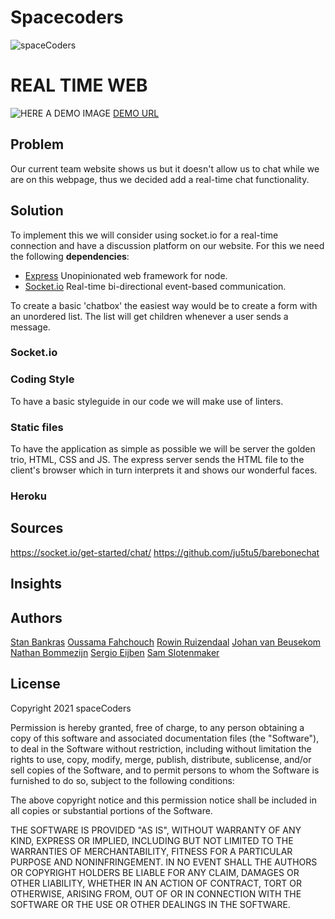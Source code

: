 # Spacecoders

<!-- ![spaceCoders]() -->
<img alt="spaceCoders" src="https://user-images.githubusercontent.com/13199349/113694840-898cc480-96d0-11eb-98c9-0d0a01c92708.png">

# REAL TIME WEB

![HERE A DEMO IMAGE](https://jajjaja)
[DEMO URL](#)

## Problem

Our current team website shows us but it doesn't allow us to chat while we are on this webpage, thus we decided add a real-time chat functionality.

## Solution

To implement this we will consider using socket.io for a real-time connection and have a discussion platform on our website.
For this we need the following **dependencies**:

- [Express](https://www.npmjs.com/package/express) Unopinionated web framework for node.
- [Socket.io](https://www.npmjs.com/package/socket.io) Real-time bi-directional event-based communication.

To create a basic 'chatbox' the easiest way would be to create a form with an unordered list. The list will get children whenever a user sends a message.

### Socket.io

### Coding Style

To have a basic styleguide in our code we will make use of linters.

### Static files

To have the application as simple as possible we will be server the golden trio, HTML, CSS and JS.
The express server sends the HTML file to the client's browser which in turn interprets it and shows our wonderful faces.

### Heroku

## Sources

https://socket.io/get-started/chat/
https://github.com/ju5tu5/barebonechat

## Insights

## Authors

[Stan Bankras](https://github.com/StanBankras)
[Oussama Fahchouch](https://github.com/ofahchouch-gh)
[Rowin Ruizendaal](https://github.com/RowinRuizendaal)
[Johan van Beusekom](https://github.com/johancvb)
[Nathan Bommezijn](https://github.com/dewarian)
[Sergio Eijben](https://github.com/HappyPantss)
[Sam Slotenmaker](https://github.com/SamSlotemaker)

## License

Copyright 2021 spaceCoders

Permission is hereby granted, free of charge, to any person obtaining a copy of this software and associated documentation files (the "Software"), to deal in the Software without restriction, including without limitation the rights to use, copy, modify, merge, publish, distribute, sublicense, and/or sell copies of the Software, and to permit persons to whom the Software is furnished to do so, subject to the following conditions:

The above copyright notice and this permission notice shall be included in all copies or substantial portions of the Software.

THE SOFTWARE IS PROVIDED "AS IS", WITHOUT WARRANTY OF ANY KIND, EXPRESS OR IMPLIED, INCLUDING BUT NOT LIMITED TO THE WARRANTIES OF MERCHANTABILITY, FITNESS FOR A PARTICULAR PURPOSE AND NONINFRINGEMENT. IN NO EVENT SHALL THE AUTHORS OR COPYRIGHT HOLDERS BE LIABLE FOR ANY CLAIM, DAMAGES OR OTHER LIABILITY, WHETHER IN AN ACTION OF CONTRACT, TORT OR OTHERWISE, ARISING FROM, OUT OF OR IN CONNECTION WITH THE SOFTWARE OR THE USE OR OTHER DEALINGS IN THE SOFTWARE.
